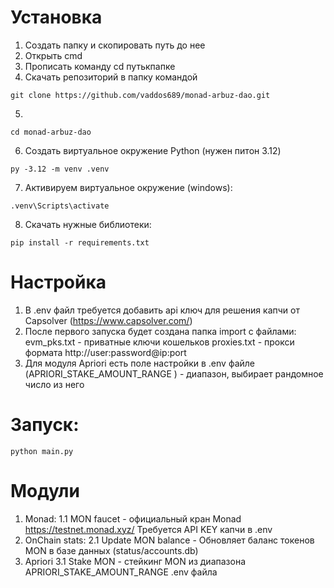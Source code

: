 
# Установка

1. Создать папку и скопировать путь до нее
2. Открыть cmd
3. Прописать команду
cd путькпапке
4. Скачать репозиторий в папку командой
```
git clone https://github.com/vaddos689/monad-arbuz-dao.git
```
5. 
```
cd monad-arbuz-dao
```
6. Создать виртуальное окружение Python (нужен питон 3.12)
```
py -3.12 -m venv .venv
```
7. Активируем виртуальное окружение (windows):
```
.venv\Scripts\activate
```
8. Скачать нужные библиотеки:
```
pip install -r requirements.txt
```
# Настройка
1. В .env файл требуется добавить api ключ для решения капчи от Capsolver (https://www.capsolver.com/)
2. После первого запуска будет создана папка import с файлами:
evm_pks.txt - приватные ключи кошельков
proxies.txt - прокси формата http://user:password@ip:port
3. Для модуля Apriori есть поле настройки в .env файле (APRIORI_STAKE_AMOUNT_RANGE ) - диапазон, выбирает рандомное число из него

# Запуск:
```
python main.py
```
# Модули
1. Monad: 
	1.1 MON faucet - официальный кран Monad https://testnet.monad.xyz/
Требуется API KEY капчи в .env
2. OnChain stats:
	2.1 Update MON balance - Обновляет баланс токенов MON в базе данных (status/accounts.db)
3. Apriori
	3.1 Stake MON - стейкинг MON из диапазона  APRIORI_STAKE_AMOUNT_RANGE  .env файла
